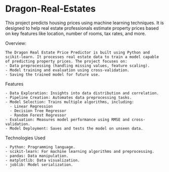 # Dragon-Real-Estates

  This project predicts housing prices using machine learning techniques. It is designed to help real estate professionals estimate property prices based on key features like location, number of rooms, tax rates, and more.

Overview:

    The Dragon Real Estate Price Predictor is built using Python and scikit-learn. It processes real estate data to train a model capable of predicting property prices. The project focuses on:
    - Data preprocessing (handling missing values, feature scaling).
    - Model training and evaluation using cross-validation.
    - Saving the trained model for future use.

Features

    - Data Exploration: Insights into data distribution and correlation.
    - Pipeline Creation: Automates data preprocessing tasks.
    - Model Selection: Trains multiple algorithms, including:
      - Linear Regression
      - Decision Tree Regressor
      - Random Forest Regressor
    - Evaluation: Measures model performance using RMSE and cross-validation.
    - Model Deployment: Saves and tests the model on unseen data.

Technologies Used

    - Python: Programming language.
    - scikit-learn: For machine learning algorithms and preprocessing.
    - pandas: Data manipulation.
    - matplotlib: Data visualization.
    - joblib: Model serialization.
